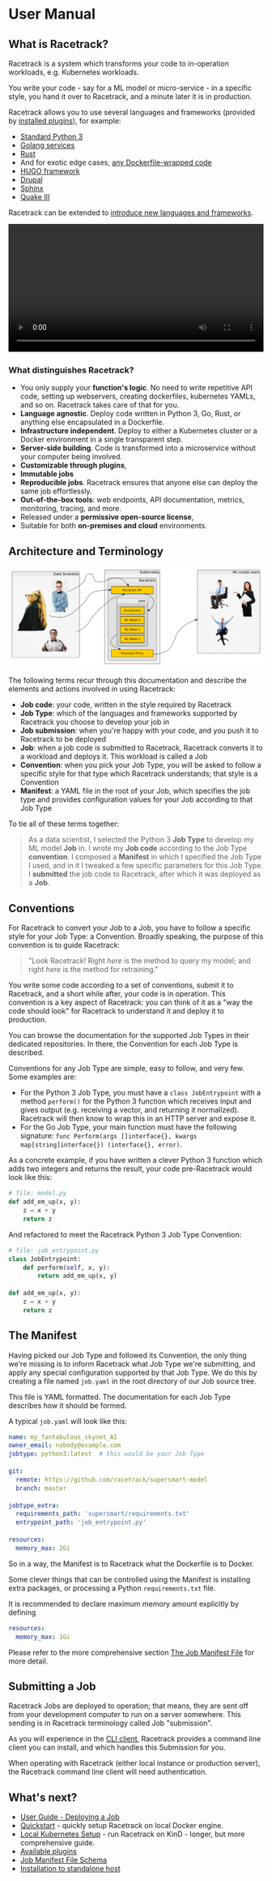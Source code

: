 # User Manual

## What is Racetrack?

Racetrack is a system which transforms your code to in-operation workloads, e.g.
Kubernetes workloads.

You write your code - say for a ML model or micro-service - in a specific style,
you hand it over to Racetrack, and a minute later it is in production.

Racetrack allows you to use several languages and frameworks (provided by [installed plugins](./available-plugins.md)), for example:

* [Standard Python 3](https://github.com/TheRacetrack/plugin-python-job-type)
* [Golang services](https://github.com/TheRacetrack/plugin-go-job-type)
* [Rust](https://github.com/TheRacetrack/plugin-rust-job-type)
* And for exotic edge cases, [any Dockerfile-wrapped code](https://github.com/TheRacetrack/plugin-docker-proxy-job-type)
* [HUGO framework](https://github.com/TheRacetrack/plugin-hugo-job-type)
* [Drupal](https://github.com/TheRacetrack/plugin-docker-proxy-job-type/tree/master/sample/drupal)
* [Sphinx](https://github.com/TheRacetrack/plugin-docker-proxy-job-type/tree/master/sample/sphinx)
* [Quake III](https://github.com/iszulcdeepsense/racetrack-quake)

Racetrack can be extended to [introduce new languages and frameworks](../development/plugins-job-types.md).

<video width="100%" controls="true" allowFullscreen="true" src="https://user-images.githubusercontent.com/124889668/259082064-43648168-897c-435f-b2e1-e4f8e0313d7a.mp4">
</video>

### What distinguishes Racetrack?

- You only supply your **function's logic**. No need to write repetitive API code, setting up 
  webservers, creating dockerfiles, kubernetes YAMLs, and so on. Racetrack takes care of that for you.
- **Language agnostic**. Deploy code written in Python 3, Go, Rust,
  or anything else encapsulated in a Dockerfile.
- **Infrastructure independent**. Deploy to either a Kubernetes cluster
  or a Docker environment in a single transparent step.
- **Server-side building**. Code is transformed into a microservice without your computer being involved.
- **Customizable through plugins**,
- **Immutable jobs**
- **Reproducible jobs**. Racetrack ensures that anyone else can deploy the same job effortlessly.
- **Out-of-the-box tools**: web endpoints, API documentation,
  metrics, monitoring, tracing, and more.
- Released under a **permissive open-source license**,
- Suitable for both **on-premises and cloud** environments.

## Architecture and Terminology

![Racetrack architecture for civilians](../assets/arch-00.png)

The following terms recur through this documentation and describe the elements and
actions involved in using Racetrack:

* **Job code**: your code, written in the style required by Racetrack
* **Job Type**: which of the languages and frameworks supported by Racetrack you
  choose to develop your job in
* **Job submission**: when you're happy with your code, and you push it to Racetrack
  to be deployed
* **Job**: when a job code is submitted to Racetrack, Racetrack converts it to a
  workload and deploys it. This workload is called a Job
* **Convention**: when you pick your Job Type, you will be asked to follow a specific
  style for that type which Racetrack understands; that style is a Convention
* **Manifest**: a YAML file in the root of your Job, which specifies the job type
  and provides configuration values for your Job according to that Job Type

To tie all of these terms together:

> As a data scientist, I selected the Python 3 **Job Type** to develop my ML
> model **Job** in. I wrote my **Job code** according to the Job Type **convention**. I
> composed a **Manifest** in which I specified the Job Type I used, and in it I
> tweaked a few specific parameters for this Job Type. I **submitted** the job code
> to Racetrack, after which it was deployed as a **Job**.

## Conventions

For Racetrack to convert your Job to a Job, you have to follow a specific
style for your Job Type: a Convention. Broadly speaking, the purpose of this
convention is to guide Racetrack:

> "Look Racetrack! Right *here* is the method to query my model; and right
> *here* is the method for retraining."

You write some code according to a set of conventions, submit it to Racetrack,
and a short while after, your code is in operation. This convention is a key
aspect of Racetrack: you can think of it as a "way the code should look" for
Racetrack to understand it and deploy it to production.

You can browse the documentation for the supported Job Types in their dedicated repositories.
In there, the Convention for each Job Type is described.

Conventions for any Job Type are simple, easy to follow, and very few. Some
examples are:

* For the Python 3 Job Type, you must have a `class JobEntrypoint` with a
  method `perform()` for the Python 3 function which receives input and gives
  output (e.g. receiving a vector, and returning it normalized). Racetrack will
  then know to wrap this in an HTTP server and expose it.
* For the Go Job Type, your main function must have the following signature:
  `func Perform(args []interface{}, kwargs map[string]interface{}) (interface{},
  error)`.

As a concrete example, if you have written a clever Python 3 function which adds
two integers and returns the result, your code pre-Racetrack would look like
this:

```python
# file: model.py
def add_em_up(x, y):
    z = x + y
    return z
```

And refactored to meet the Racetrack Python 3 Job Type Convention:

```python
# file: job_entrypoint.py
class JobEntrypoint:
    def perform(self, x, y):
        return add_em_up(x, y)

def add_em_up(x, y):
    z = x + y
    return z
```

## The Manifest

Having picked our Job Type and followed its Convention, the only thing we're
missing is to inform Racetrack what Job Type we're submitting, and apply any
special configuration supported by that Job Type. We do this by creating a file
named `job.yaml` in the root directory of our Job source tree.

This file is YAML formatted. The documentation for each Job Type describes how
it should be formed.

A typical `job.yaml` will look like this:

```yaml
name: my_fantabulous_skynet_AI
owner_email: nobody@example.com
jobtype: python3:latest  # this would be your Job Type

git:
  remote: https://github.com/racetrack/supersmart-model
  branch: master

jobtype_extra:
  requirements_path: 'supersmart/requirements.txt'
  entrypoint_path: 'job_entrypoint.py'

resources:
  memory_max: 2Gi
```

So in a way, the Manifest is to Racetrack what the Dockerfile is to Docker.

Some clever things that can be controlled using the Manifest is installing extra
packages, or processing a Python `requirements.txt` file.

It is recommended to declare maximum memory amount explicitly by defining
```yaml
resources:
  memory_max: 1Gi
```

Please refer to the more comprehensive section
[The Job Manifest File](../manifest-schema.md) for more detail.

## Submitting a Job

Racetrack Jobs are deployed to operation; that means, they are sent off from
your development computer to run on a server somewhere. This sending is in
Racetrack terminology called Job "submission".

As you will experience in the [CLI client](../../racetrack_client/README.md), Racetrack provides a
command line client you can install, and which handles this Submission for you.

When operating with Racetrack (either local instance or production server), the
Racetrack command line client will need authentication.

## What's next?

- [User Guide - Deploying a Job](./user-guide-2.md)
- [Quickstart](../quickstart.md) - quickly setup Racetrack on local Docker engine.
- [Local Kubernetes Setup](../deployment/local-kubernetes-setup.md) - run Racetrack on KinD - longer, but more comprehensive guide.
- [Available plugins](./available-plugins.md)
- [Job Manifest File Schema](../manifest-schema.md)
- [Installation to standalone host](../deployment/standalone-host.md)
